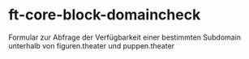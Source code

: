# ft-core-block-domaincheck
Formular zur Abfrage der Verfügbarkeit einer bestimmten Subdomain unterhalb von figuren.theater und puppen.theater
